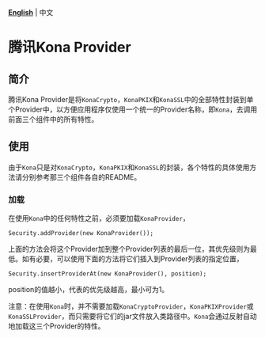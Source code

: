 **[English]** | 中文

# 腾讯Kona Provider

## 简介
腾讯Kona Provider是将`KonaCrypto`，`KonaPKIX`和`KonaSSL`中的全部特性封装到单个Provider中，以方便应用程序仅使用一个统一的Provider名称，即`Kona`，去调用前面三个组件中的所有特性。

## 使用
由于`Kona`只是对`KonaCrypto`，`KonaPKIX`和`KonaSSL`的封装，各个特性的具体使用方法请分别参考那三个组件各自的README。

### 加载
在使用`Kona`中的任何特性之前，必须要加载`KonaProvider`，

```
Security.addProvider(new KonaProvider());
```

上面的方法会将这个Provider加到整个Provider列表的最后一位，其优先级则为最低。如有必要，可以使用下面的方法将它们插入到Provider列表的指定位置，

```
Security.insertProviderAt(new KonaProvider(), position);
```

position的值越小，代表的优先级越高，最小可为1。

注意：在使用`Kona`时，并不需要加载`KonaCryptoProvider`，`KonaPKIXProvider`或`KonaSSLProvider`，而只需要将它们的jar文件放入类路径中。`Kona`会通过反射自动地加载这三个Provider的特性。


[English]:
<README.md>
